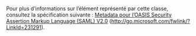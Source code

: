 Pour plus d’informations sur l’élément représenté par cette classe, consultez la spécification suivante : [Metadata pour l’OASIS Security Assertion Markup Language (SAML) V2.0](http://go.microsoft.com/fwlink/?LinkId=231291) (http://go.microsoft.com/fwlink/?LinkId=231291).